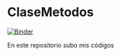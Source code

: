 # ClaseMetodos

[![Binder](https://mybinder.org/badge_logo.svg)](https://mybinder.org/v2/gh/DavidV4rg/ClaseMetodos.git/master)

En este repositorio subo mis códigos
